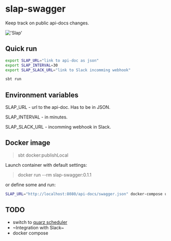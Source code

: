 # slap-swagger

Keep track on public api-docs changes.

!['Slap'](https://i.imgflip.com/2y10i3.jpg)

## Quick run

```bash
export SLAP_URL="link to api-doc as json"
export SLAP_INTERVAL=30
export SLAP_SLACK_URL="link to Slack incomming webhook"

sbt run
```

## Environment variables

SLAP_URL - url to the api-doc. Has to be in JSON.

SLAP_INTERVAL - in minutes.

SLAP_SLACK_URL - incomming webhook in Slack.

## Docker image

> sbt docker:publishLocal

Launch container with default settings:

> docker run --rm slap-swagger:0.1.1

or define some and run:

```bash
SLAP_URL="http://localhost:8080/api-docs/swagger.json" docker-compose up
```

## TODO

* switch to [quarz scheduler](https://github.com/enragedginger/akka-quartz-scheduler)
* ~Integration with Slack~
* docker compose
